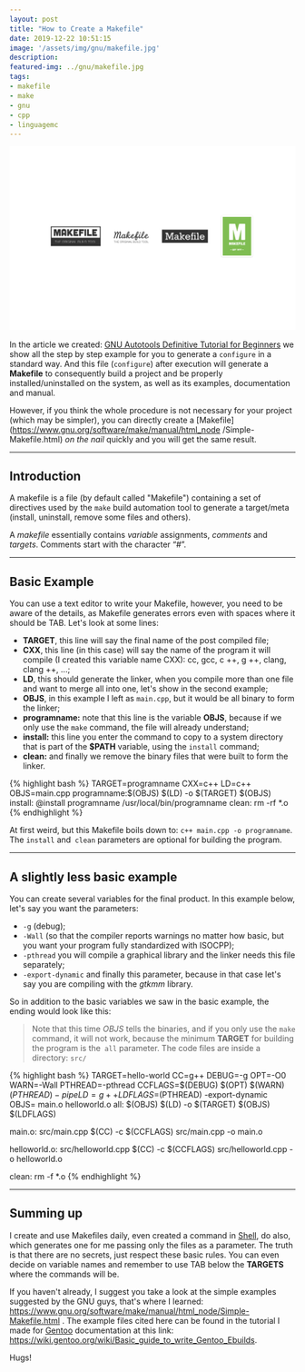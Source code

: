 ```yaml
---
layout: post
title: "How to Create a Makefile"
date: 2019-12-22 10:51:15
image: '/assets/img/gnu/makefile.jpg'
description:
featured-img: ../gnu/makefile.jpg
tags:
- makefile
- make
- gnu
- cpp
- linguagemc
---
```


![How to Create a Makefile](/assets/img/gnu/makefile.jpg "How to Create a Makefile")

In the article we created: [GNU Autotools Definitive Tutorial for Beginners](https://en.terminalroot.com.br/gnu-autotools-ultimate-tutorial-for-beginners/) we show all the step by step example for you to generate a `configure` in a standard way. And this file (`configure`) after execution will generate a **Makefile** to consequently build a project and be properly installed/uninstalled on the system, as well as its examples, documentation and manual.

However, if you think the whole procedure is not necessary for your project (which may be simpler), you can directly create a [Makefile](https://www.gnu.org/software/make/manual/html_node /Simple-Makefile.html) *on the nail* quickly and you will get the same result.

---

## Introduction

A makefile is a file (by default called "Makefile") containing a set of directives used by the `make` build automation tool to generate a target/meta (install, uninstall, remove some files and others).

A *makefile* essentially contains *variable* assignments, *comments* and *targets*. Comments start with the character “#”.

---

## Basic Example

You can use a text editor to write your Makefile, however, you need to be aware of the details, as Makefile generates errors even with spaces where it should be TAB. Let's look at some lines:

+ **TARGET**, this line will say the final name of the post compiled file;
+ **CXX**, this line (in this case) will say the name of the program it will compile (I created this variable name CXX): cc, gcc, c ++, g ++, clang, clang ++, ...;
+ **LD**, this should generate the linker, when you compile more than one file and want to merge all into one, let's show in the second example;
+ **OBJS**, in this example I left as `main.cpp`, but it would be all binary to form the linker;
+ **programname:** note that this line is the variable **OBJS**, because if we only use the `make` command, the file will already understand;
+ **install:** this line you enter the command to copy to a system directory that is part of the **$PATH** variable, using the `install` command;
+ **clean:** and finally we remove the binary files that were built to form the linker.

{% highlight bash %}
TARGET=programname
CXX=c++
LD=c++
OBJS=main.cpp
programname:$(OBJS)
	$(LD) -o $(TARGET) $(OBJS)
install:
	@install programname /usr/local/bin/programname
clean:
	rm -rf *.o
{% endhighlight %}

At first weird, but this Makefile boils down to: `c++ main.cpp -o programname`. The `install` and` clean` parameters are optional for building the program.

---

## A slightly less basic example

You can create several variables for the final product. In this example below, let's say you want the parameters:
- `-g` (debug);
- `-Wall` (so that the compiler reports warnings no matter how basic, but you want your program fully standardized with ISOCPP);
- `-pthread` you will compile a graphical library and the linker needs this file separately;
- `-export-dynamic` and finally this parameter, because in that case let's say you are compiling with the *gtkmm* library.

So in addition to the basic variables we saw in the basic example, the ending would look like this:

> Note that this time *OBJS* tells the binaries, and if you only use the `make` command, it will not work, because the minimum **TARGET** for building the program is the` all` parameter. The code files are inside a directory: `src/`

{% highlight bash %}
TARGET=hello-world
CC=g++
DEBUG=-g
OPT=-O0
WARN=-Wall
PTHREAD=-pthread
CCFLAGS=$(DEBUG) $(OPT) $(WARN) $(PTHREAD) -pipe
LD=g++
LDFLAGS=$(PTHREAD) -export-dynamic
OBJS= main.o helloworld.o
all: $(OBJS)
	$(LD) -o $(TARGET) $(OBJS) $(LDFLAGS)
 
main.o: src/main.cpp
	$(CC) -c $(CCFLAGS) src/main.cpp -o main.o
 
helloworld.o: src/helloworld.cpp
	$(CC) -c $(CCFLAGS) src/helloworld.cpp  -o helloworld.o
 
clean:
	rm -f *.o
{% endhighlight %}

---

## Summing up
I create and use Makefiles daily, even created a command in [Shell](https://terminalroot.com.br/shell), do also, which generates one for me passing only the files as a parameter. The truth is that there are no secrets, just respect these basic rules. You can even decide on variable names and remember to use TAB below the **TARGETS** where the commands will be.

If you haven't already, I suggest you take a look at the simple examples suggested by the GNU guys, that's where I learned: <https://www.gnu.org/software/make/manual/html_node/Simple-Makefile.html> . The example files cited here can be found in the tutorial I made for [Gentoo](https://gentoo.org) documentation  at this link: <https://wiki.gentoo.org/wiki/Basic_guide_to_write_Gentoo_Ebuilds>.

Hugs!
